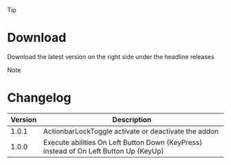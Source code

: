 > [!TIP]
> # Download
> Download the latest version on the right side under the headline releases

> [!NOTE]
> # Changelog
> 
> | Version  | Description |
> | ------------- | ------------- |
> | 1.0.1  | ActionbarLockToggle activate or deactivate the addon |
> | 1.0.0  | Execute abilities On Left Button Down (KeyPress) instead of  On Left Button Up (KeyUp) |
